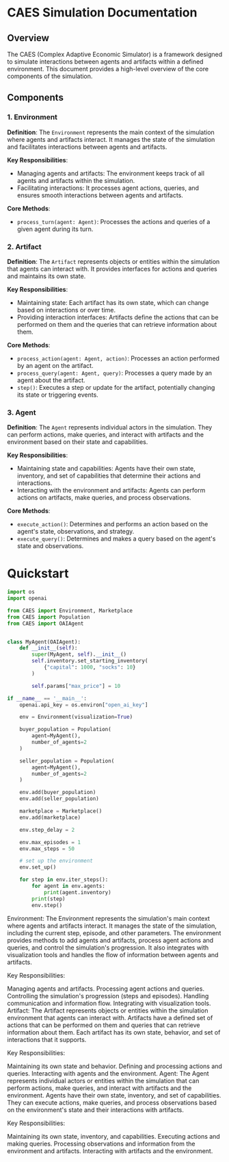 # CAES Simulation Documentation

## Overview

The CAES (Complex Adaptive Economic Simulator) is a framework designed to simulate interactions between agents and artifacts within a defined environment. This document provides a high-level overview of the core components of the simulation.

## Components

### 1. Environment

**Definition**: 
The `Environment` represents the main context of the simulation where agents and artifacts interact. It manages the state of the simulation and facilitates interactions between agents and artifacts.

**Key Responsibilities**:
- Managing agents and artifacts: The environment keeps track of all agents and artifacts within the simulation.
- Facilitating interactions: It processes agent actions, queries, and ensures smooth interactions between agents and artifacts.

**Core Methods**:
- `process_turn(agent: Agent)`: Processes the actions and queries of a given agent during its turn.


### 2. Artifact

**Definition**: 
The `Artifact` represents objects or entities within the simulation that agents can interact with. It provides interfaces for actions and queries and maintains its own state.

**Key Responsibilities**:
- Maintaining state: Each artifact has its own state, which can change based on interactions or over time.
- Providing interaction interfaces: Artifacts define the actions that can be performed on them and the queries that can retrieve information about them.

**Core Methods**:
- `process_action(agent: Agent, action)`: Processes an action performed by an agent on the artifact.
- `process_query(agent: Agent, query)`: Processes a query made by an agent about the artifact.
- `step()`: Executes a step or update for the artifact, potentially changing its state or triggering events.

### 3. Agent

**Definition**: 
The `Agent` represents individual actors in the simulation. They can perform actions, make queries, and interact with artifacts and the environment based on their state and capabilities.

**Key Responsibilities**:
- Maintaining state and capabilities: Agents have their own state, inventory, and set of capabilities that determine their actions and interactions.
- Interacting with the environment and artifacts: Agents can perform actions on artifacts, make queries, and process observations.

**Core Methods**:
- `execute_action()`: Determines and performs an action based on the agent's state, observations, and strategy.
- `execute_query()`: Determines and makes a query based on the agent's state and observations.

# Quickstart

```Python
import os
import openai

from CAES import Environment, Marketplace
from CAES import Population
from CAES import OAIAgent


class MyAgent(OAIAgent):
    def __init__(self):
        super(MyAgent, self).__init__()
        self.inventory.set_starting_inventory(
            {"capital": 1000, "socks": 10}
        )

        self.params["max_price"] = 10

if __name__ == '__main__':
    openai.api_key = os.environ["open_ai_key"]

    env = Environment(visualization=True)

    buyer_population = Population(
        agent=MyAgent(),
        number_of_agents=2
    )

    seller_population = Population(
        agent=MyAgent(),
        number_of_agents=2
    )

    env.add(buyer_population)
    env.add(seller_population)

    marketplace = Marketplace()
    env.add(marketplace)

    env.step_delay = 2

    env.max_episodes = 1
    env.max_steps = 50

    # set up the environment
    env.set_up()

    for step in env.iter_steps():
        for agent in env.agents:
            print(agent.inventory)
        print(step)
        env.step()
```


Environment:
The Environment represents the simulation's main context where agents and artifacts interact. It manages the state of the simulation, including the current step, episode, and other parameters. The environment provides methods to add agents and artifacts, process agent actions and queries, and control the simulation's progression. It also integrates with visualization tools and handles the flow of information between agents and artifacts.

Key Responsibilities:

Managing agents and artifacts.
Processing agent actions and queries.
Controlling the simulation's progression (steps and episodes).
Handling communication and information flow.
Integrating with visualization tools.
Artifact:
The Artifact represents objects or entities within the simulation environment that agents can interact with. Artifacts have a defined set of actions that can be performed on them and queries that can retrieve information about them. Each artifact has its own state, behavior, and set of interactions that it supports.

Key Responsibilities:

Maintaining its own state and behavior.
Defining and processing actions and queries.
Interacting with agents and the environment.
Agent:
The Agent represents individual actors or entities within the simulation that can perform actions, make queries, and interact with artifacts and the environment. Agents have their own state, inventory, and set of capabilities. They can execute actions, make queries, and process observations based on the environment's state and their interactions with artifacts.

Key Responsibilities:

Maintaining its own state, inventory, and capabilities.
Executing actions and making queries.
Processing observations and information from the environment and artifacts.
Interacting with artifacts and the environment.